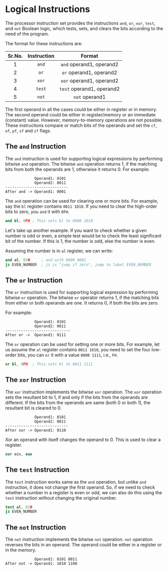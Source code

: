 # Logical Instructions

The processor instruction set provides the instructions `and`, `or`, `xor`, `test`, and `not` Boolean logic, which tests, sets, and clears the bits according to the need of the program.

The format for these instructions are:

| Sr.No. | Instruction |          Format           |
| :----: | :---------: | :-----------------------: |
|   1    |    `and`    | `and` operand1, operand2  |
|   2    |    `or`     |  `or` operand1, operand2  |
|   3    |    `xor`    | `xor` operand1, operand2  |
|   4    |   `test`    | `test` operand1, operand2 |
|   5    |    `not`    |      `not` operand1       |

The first operand in all the cases could be either in register or in memory. The second operand could be either in register/memory or an immediate (constant) value. However, memory-to-memory operations are not possible. These instructions compare or match bits of the operands and set the `cf`, `of`, `pf`, `sf` and `zf` flags.

## The `and` Instruction

The `and` instruction is used for supporting logical expressions by performing bitwise `and` operation. The bitwise `and` operation returns 1, if the matching bits from both the operands are 1, otherwise it returns 0. For example:

```none
             Operand1: 0101
             Operand2: 0011
----------------------------
After and -> Operand1: 0001
```

The `and` operation can be used for clearing one or more bits. For example, say the `bl` register contains `0011 1010`. If you need to clear the high-order bits to zero, you `and` it with `0FH`.

```nasm
and bl, 0FH ; This sets bl to 0000 1010
```

Let's take up another example. If you want to check whether a given number is odd or even, a simple test would be to check the least significant bit of the number. If this is 1, the number is odd, else the number is even.

Assuming the number is in `al` register, we can write:

```nasm
and al, 01H     ; and with 0000 0001
jz EVEN_NUMBER  ; jz is "jump if zero", jump to label EVEN_NUMBER
```

## The `or` Instruction

The `or` instruction is used for supporting logical expression by performing bitwise `or` operation. The bitwise `or` operator returns 1, if the matching bits from either or both operands are one. It returns 0, if both the bits are zero.

For example:

```none
             Operand1: 0101
             Operand2: 0011
-----------------------------
After or ->  Operand1: 0111
```

The `or` operation can be used for setting one or more bits. For example, let us assume the `al` register contains `0011 1010`, you need to set the four low-order bits, you can `or` it with a value `0000 1111`, i.e., `FH`.

```nasm
or bl, 0FH  ; This sets bl to 0011 1111
```

## The `xor` Instruction

The `xor` instruction implements the bitwise `xor` operation. The `xor` operation sets the resultant bit to 1, if and only if the bits from the operands are different. If the bits from the operands are same (both 0 or both 1), the resultant bit is cleared to 0.

```none
             Operand1: 0101
             Operand2: 0011
----------------------------
After xor -> Operand1: 0110
```

Xor an operand with itself changes the operand to 0. This is used to clear a register.

```nasm
xor ezx, eax
```

## The `test` Instruction

The `test` instruction works same as the `and` operation, but unlike `and` instruction, it does not change the first operand. So, if we need to check whether a number in a register is even or odd, we can also do this using the `test` instruction without changing the original number.

```nasm
test al, 01H
jz EVEN_NUMBER
```

## The `not` Instruction

The `not` instruction implements the bitwise `not` operation. `not` operation reverses the bits in an operand. The operand could be either in a register or in the memory.

```none
             Operand1: 0101 0011
After not -> Operand1: 1010 1100
```
